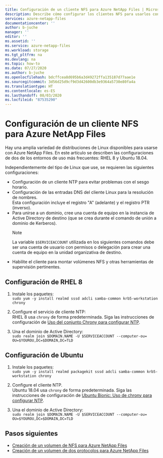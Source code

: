 ```yaml
---
title: Configuración de un cliente NFS para Azure NetApp Files | Microsoft Docs
description: Describe cómo configurar los clientes NFS para usarlos con Azure NetApp Files.
services: azure-netapp-files
documentationcenter: ''
author: b-juche
manager: ''
editor: ''
ms.assetid: ''
ms.service: azure-netapp-files
ms.workload: storage
ms.tgt_pltfrm: na
ms.devlang: na
ms.topic: how-to
ms.date: 07/27/2020
ms.author: b-juche
ms.openlocfilehash: bdcffcea8d695b6a3d49272ffa135187d77aae1e
ms.sourcegitcommit: 3d56d25d9cf9d3d42600db3e9364a5730e80fa4a
ms.translationtype: HT
ms.contentlocale: es-ES
ms.lasthandoff: 08/03/2020
ms.locfileid: "87535290"
---
```

# <a name="configure-an-nfs-client-for-azure-netapp-files"></a>Configuración de un cliente NFS para Azure NetApp Files

Hay una amplia variedad de distribuciones de Linux disponibles para usarse con Azure NetApp Files. En este artículo se describen las configuraciones de dos de los entornos de uso más frecuentes: RHEL 8 y Ubuntu 18.04.

Independientemente del tipo de Linux que use, se requieren las siguientes configuraciones:
* Configuración de un cliente NTP para evitar problemas con el sesgo horario.
* Configuración de las entradas DNS del cliente Linux para la resolución de nombres.  
    Esta configuración incluye el registro "A" (adelante) y el registro PTR (inverso). 
* Para unirse a un dominio, cree una cuenta de equipo en la instancia de Active Directory de destino (que se crea durante el comando de unión a dominio de Kerberos). 
    > [!NOTE] 
    > La variable `$SERVICEACCOUNT` utilizada en los siguientes comandos debe ser una cuenta de usuario con permisos o delegación para crear una cuenta de equipo en la unidad organizativa de destino.
* Habilite el cliente para montar volúmenes NFS y otras herramientas de supervisión pertinentes.

## <a name="rhel-8-configuration"></a>Configuración de RHEL 8 

1. Instale los paquetes:   
    `sudo yum -y install realmd sssd adcli samba-common krb5-workstation chrony`

2. Configure el servicio de cliente NTP:  
    RHEL 8 usa `chrony` de forma predeterminada.  Siga las instrucciones de configuración de [Uso del conjunto Chrony para configurar NTP](https://access.redhat.com/documentation/en-us/red_hat_enterprise_linux/8/html/configuring_basic_system_settings/using-chrony-to-configure-ntp).

3. Una el dominio de Active Directory:  
    `sudo realm join $DOMAIN.NAME -U $SERVICEACCOUNT --computer-ou= OU=$YOUROU,DC=$DOMAIN,DC=TLD`

## <a name="ubuntu-configuration"></a>Configuración de Ubuntu 

1. Instale los paquetes:  
    `sudo yum -y install realmd packagekit sssd adcli samba-common krb5-workstation chrony`

2. Configure el cliente NTP.  
    Ubuntu 18.04 usa `chrony` de forma predeterminada.  Siga las instrucciones de configuración de [Ubuntu Bionic: Uso de chrony para configurar NTP](https://ubuntu.com/blog/ubuntu-bionic-using-chrony-to-configure-ntp).

3. Una el dominio de Active Directory:  
    `sudo realm join $DOMAIN.NAME -U $SERVICEACCOUNT --computer-ou= OU=$YOUROU,DC=$DOMAIN,DC=TLD`

## <a name="next-steps"></a>Pasos siguientes  

* [Creación de un volumen de NFS para Azure NetApp Files](azure-netapp-files-create-volumes.md)
* [Creación de un volumen de dos protocolos para Azure NetApp Files](create-volumes-dual-protocol.md)

